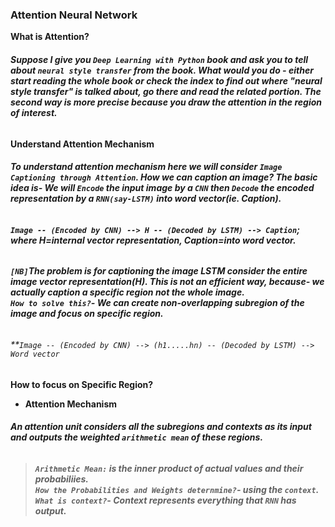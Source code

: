 ### **Attention Neural Network**
**What is Attention?**
###### **Suppose I give you `Deep Learning with Python` book and ask you to tell about `neural style transfer` from the book. What would you do - either start reading the whole book or check the index to find out where "neural style transfer" is talked about, go there and read the related portion. The second way is more precise because you draw the attention in the region of interest.**
**Understand Attention Mechanism**
###### **To understand attention mechanism here we will consider `Image Captioning through Attention`. How we can caption an image? The basic idea is- We will `Encode` the input image by a `CNN` then `Decode` the encoded representation by a `RNN(say-LSTM)` into word vector(ie. Caption).**
###### **`Image -- (Encoded by CNN) --> H -- (Decoded by LSTM) --> Caption`; where H=internal vector representation, Caption=into word vector.**
###### **`[NB]`The problem is for captioning the image LSTM consider the entire image vector representation(H). This is not an efficient way, because- we actually caption a specific region not the whole image.<br>`How to solve this?`- We can create non-overlapping subregion of the image and focus on specific region.**
###### **`Image -- (Encoded by CNN) --> (h1.....hn) -- (Decoded by LSTM) --> Word vector`
**How to focus on Specific Region?**
* **Attention Mechanism**
###### **An attention unit considers all the subregions and contexts as its input and outputs the weighted `arithmetic mean` of these regions.**
> ###### **`Arithmetic Mean:` is the inner product of actual values and their probabiliies.<br>`How the Probabilities and Weights deternmine?`- using the `context`.<br>`What is context?`- Context represents everything that `RNN` has output.**
